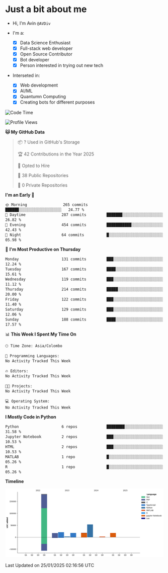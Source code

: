 # Just a bit about me

- Hi, I’m Avin `@AVDiv`

- I'm a:
  - [x] Data Science Enthusiast
  - [x] Full-stack web developer
  - [x] Open Source Contributor
  - [x] Bot developer
  - [x] Person interested in trying out new tech
- Interseted in:
  - [x] Web development
  - [x] AI/ML
  - [x] Quantumn Computing
  - [x] Creating bots for different purposes 

<!--START_SECTION:waka-->
![Code Time](http://img.shields.io/badge/Code%20Time-0%20secs-blue)

![Profile Views](http://img.shields.io/badge/Profile%20Views-0-blue)

**🐱 My GitHub Data** 

> 📦 ? Used in GitHub's Storage 
 > 
> 🏆 42 Contributions in the Year 2025
 > 
> 💼 Opted to Hire
 > 
> 📜 38 Public Repositories 
 > 
> 🔑 0 Private Repositories 
 > 
**I'm an Early 🐤** 

```text
🌞 Morning                265 commits         ██████░░░░░░░░░░░░░░░░░░░   24.77 % 
🌆 Daytime                287 commits         ███████░░░░░░░░░░░░░░░░░░   26.82 % 
🌃 Evening                454 commits         ███████████░░░░░░░░░░░░░░   42.43 % 
🌙 Night                  64 commits          █░░░░░░░░░░░░░░░░░░░░░░░░   05.98 % 
```
📅 **I'm Most Productive on Thursday** 

```text
Monday                   131 commits         ███░░░░░░░░░░░░░░░░░░░░░░   12.24 % 
Tuesday                  167 commits         ████░░░░░░░░░░░░░░░░░░░░░   15.61 % 
Wednesday                119 commits         ███░░░░░░░░░░░░░░░░░░░░░░   11.12 % 
Thursday                 214 commits         █████░░░░░░░░░░░░░░░░░░░░   20.00 % 
Friday                   122 commits         ███░░░░░░░░░░░░░░░░░░░░░░   11.40 % 
Saturday                 129 commits         ███░░░░░░░░░░░░░░░░░░░░░░   12.06 % 
Sunday                   188 commits         ████░░░░░░░░░░░░░░░░░░░░░   17.57 % 
```


📊 **This Week I Spent My Time On** 

```text
🕑︎ Time Zone: Asia/Colombo

💬 Programming Languages: 
No Activity Tracked This Week

🔥 Editors: 
No Activity Tracked This Week

🐱‍💻 Projects: 
No Activity Tracked This Week

💻 Operating System: 
No Activity Tracked This Week
```

**I Mostly Code in Python** 

```text
Python                   6 repos             ████████░░░░░░░░░░░░░░░░░   31.58 % 
Jupyter Notebook         2 repos             ███░░░░░░░░░░░░░░░░░░░░░░   10.53 % 
HTML                     2 repos             ███░░░░░░░░░░░░░░░░░░░░░░   10.53 % 
MATLAB                   1 repo              █░░░░░░░░░░░░░░░░░░░░░░░░   05.26 % 
R                        1 repo              █░░░░░░░░░░░░░░░░░░░░░░░░   05.26 % 
```



**Timeline**

![Lines of Code chart](https://raw.githubusercontent.com/AVDiv/AVDiv/main/assets/bar_graph.png)


 Last Updated on 25/01/2025 02:16:56 UTC
<!--END_SECTION:waka-->
